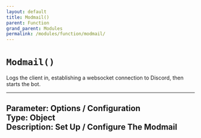 ```yaml
---
layout: default
title: Modmail()
parent: Function
grand_parent: Modules
permalink: /modules/function/modmail/
---
```


# `Modmail()`
Logs the client in, establishing a websocket connection to Discord, then starts the bot.

---
Parameter: Options / Configuration   
Type: Object  
Description: Set Up / Configure The Modmail 
---




